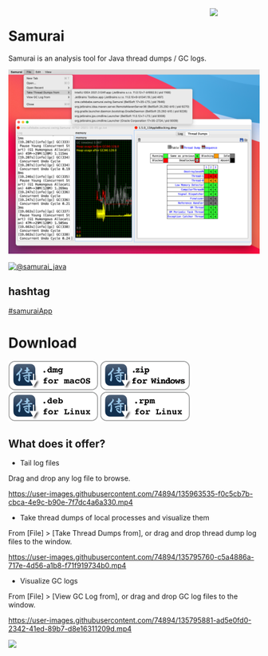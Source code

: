 <a href="https://github.com/yusuke/samurai">
   <img align="right" src="https://github.com/foojayio/badges/raw/main/works_with_openjdk/Works-with-OpenJDK.png"    width="100">
</a>

# Samurai
Samurai is an analysis tool for Java thread dumps / GC logs.

![samurai in action](./images/samurai-in-action.png)

[![@samurai_java](https://img.shields.io/twitter/url/https/twitter.com/samurai_java.svg?style=social&label=Follow%20%40samurai_java)](https://twitter.com/samurai_java)

## hashtag

[&#35;samuraiApp](https://twitter.com/search?q=%23samuraiApp&src=typed_query&f=live)

# Download
<a href="https://github.com/yusuke/samurai/releases/download/2021.8/Samurai-2021.8-mac.dmg"><img src="images/mac-download.png" alt="mac" style="width:180px;"/></a>&nbsp;<a href="https://github.com/yusuke/samurai/releases/download/2021.8/Samurai-2021.8-win.zip"><img src="images/win-download.png" alt="win" style="width:180px;"/></a>&nbsp;<a href="https://github.com/yusuke/samurai/releases/download/2021.8/samurai_2021.8-1_amd64.deb"><img src="images/deb-download.png" alt="win" style="width:180px;"/></a>&nbsp;<a href="https://github.com/yusuke/samurai/releases/download/2021.8/samurai-2021.8-1.x86_64.rpm"><img src="images/rpm-download.png" alt="win" style="width:180px;"/></a>

## What does it offer?
- Tail log files

Drag and drop any log file to browse.

https://user-images.githubusercontent.com/74894/135963535-f0c5cb7b-cbca-4e9c-b90e-7f7dc4a6a330.mp4


- Take thread dumps of local processes and visualize them

From [File] > [Take Thread Dumps from], or drag and drop thread dump log files to the window.

https://user-images.githubusercontent.com/74894/135795760-c5a4886a-717e-4d56-a1b8-f71f919734b0.mp4

- Visualize GC logs

From [File] > [View GC Log from], or drag and drop GC log files to the window.

https://user-images.githubusercontent.com/74894/135795881-ad5e0fd0-2342-41ed-89b7-d8e16311209d.mp4


<a href="https://twitter.com/samurai_java/status/1445252186892500992?s=21"><img src="./images/matrix-mode-mini.gif" width="500"></a>

